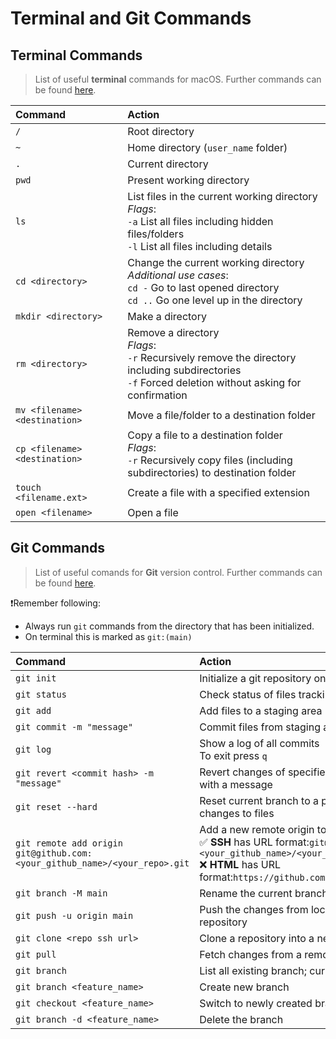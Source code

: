 # Terminal and Git Commands


## Terminal Commands
> List of useful **terminal** commands for macOS. Further commands can be found [here](https://ss64.com/mac/).

|Command|Action|
|:----    | :----|
|`/`|Root directory|
|`~`|Home directory (`user_name` folder)|
|`.`|Current directory|
|`pwd`|Present working directory|
|`ls`|List files in the current working directory <br> *Flags*: <br>`-a` List all files including hidden files/folders <br> `-l` List all files including details|
|`cd <directory>`|Change the current working directory <br> *Additional use cases*:<br>`cd -` Go to last opened directory <br> `cd ..` Go one level up in the directory|
|`mkdir <directory>` |Make a directory|
|`rm <directory>`|Remove a directory <br> *Flags*: <br> `-r` Recursively remove the directory including subdirectories <br> `-f` Forced deletion without asking for confirmation|
|`mv <filename> <destination>` |Move a file/folder to a destination folder|
|`cp <filename> <destination>`|Copy a file to a destination folder <br> *Flags*: <br> `-r` Recursively copy files (including subdirectories) to destination folder|
|`touch <filename.ext>`|Create a file with a specified extension|
|`open <filename>`|Open a file|


## Git Commands
> List of useful comands for **Git** version control. Further commands can be found [here](https://git-scm.com/docs).

❗️Remember following: 

- Always run `git` commands from the directory that has been initialized. 
- On terminal this is marked as `git:(main)`

|Command|Action|
|:----    | :----|
|`git init`|Initialize a git repository on the current working directory|
|`git status`|Check status of files tracking|
|`git add`|Add files to a staging area|
|`git commit -m "message"`|Commit files from staging area to the git repository|
|`git log`|Show a log of all commits <br> To exit press  `q`|
|`git revert <commit hash> -m "message"`|Revert changes of specified commit, and creates a new commit with a message|
|`git reset --hard`|Reset current branch to a previous commit, discards all local changes to files|
|`git remote add origin git@github.com:<your_github_name>/<your_repo>.git`|Add a new remote origin to your local Git repository <br> ✅ **SSH** has URL format:`git@github.com:<your_github_name>/<your_repo>.git` <br> ❌ **HTML** has URL format:`https://github.com/<github_username>/<your_repo>.git`|
|`git branch -M main`| Rename the current branch to `main`|
|`git push -u origin main`|Push the changes from local `main` branch to the remote repository|
|`git clone <repo ssh url>`|Clone a repository into a new directory|
|`git pull`|Fetch changes from a remote repository into the current branch|
|`git branch`|List all existing branch; current branch is highlighted in green|
|`git branch <feature_name>`| Create new branch|
|`git checkout <feature_name>`| Switch to newly created branch|
|`git branch -d <feature_name>`| Delete the branch|
